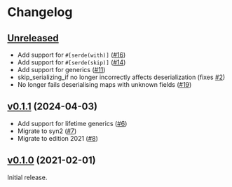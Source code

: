 # Changelog

## [Unreleased][]

[Unreleased]: https://github.com/trussed-dev/serde-indexed/compare/0.1.1...HEAD

- Add support for `#[serde(with)]` ([#16][])
- Add support for `#[serde(skip)]` ([#14][])
- Add support for generics ([#11][])
- skip_serializing_if no longer incorrectly affects deserialization (fixes [#2][])
- No longer fails deserialising maps with unknown fields ([#19][])

[#2]: https://github.com/trussed-dev/serde-indexed/issues/2
[#11]: https://github.com/trussed-dev/serde-indexed/pull/11
[#14]: https://github.com/trussed-dev/serde-indexed/pull/14
[#16]: https://github.com/trussed-dev/serde-indexed/pull/16
[#19]: https://github.com/trussed-dev/serde-indexed/pull/19

## [v0.1.1][] (2024-04-03)

[v0.1.1]: https://github.com/trussed-dev/serde-indexed/compare/0.1.0...0.1.1

- Add support for lifetime generics ([#6][])
- Migrate to syn2 ([#7][])
- Migrate to edition 2021 ([#8][])

[#6]: https://github.com/trussed-dev/serde-indexed/pull/6
[#7]: https://github.com/trussed-dev/serde-indexed/pull/7
[#8]: https://github.com/trussed-dev/serde-indexed/pull/8

## [v0.1.0][] (2021-02-01)

[v0.1.0]: https://github.com/trussed-dev/serde-indexed/releases/tag/0.1.0

Initial release.
